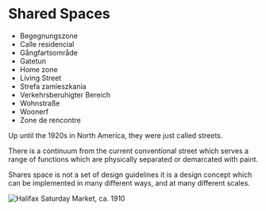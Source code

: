 # Shared Spaces #

*   Begegnungszone
*   Calle residencial
*   Gångfartsområde
*   Gatetun
*   Home zone
*   Living Street
*   Strefa zamieszkania
*   Verkehrsberuhigter Bereich
*   Wohnstraße
*   Woonerf 
*   Zone de rencontre


Up until the 1920s in North America, they were just called streets.

There is a continuum from the current conventional street which serves a range of functions which are physically separated or demarcated with paint. 

Shares space is not a set of design guidelines it is a design concept which can be implemented in many different ways, and at many different scales. 

![Halifax Saturday Market, ca. 1910](assets/halifax-market-ns.jpg)
